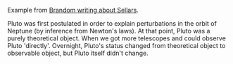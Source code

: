 Example from [Brandom writing about Sellars](/docs/phil/people/brandom/works/two_ply/index.qmd).

Pluto was first postulated in order to explain perturbations in the orbit of 
Neptune (by inference from Newton's laws). At that point, Pluto was a purely 
theoretical object. When we got more telescopes and could observe Pluto 
'directly'. Overnight, Pluto's status changed from theoretical object to 
observable object, but Pluto itself didn't change.
